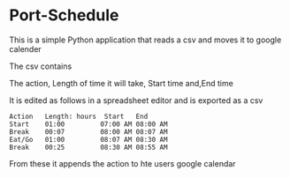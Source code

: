 # Port-Schedule
This is a simple Python application that reads a csv and moves it to google calender

The csv contains 

The action, Length of time it will take, Start time and,End time

It is edited as follows in a spreadsheet editor and is exported as a csv
```
Action	 Length: hours	Start	End
Start	 01:00	       07:00 AM	08:00 AM
Break	 00:07	       08:00 AM	08:07 AM
Eat/Go	 01:00	       08:07 AM	08:30 AM
Break	 00:25	       08:30 AM 08:55 AM
```


From these it appends the action to hte users google calendar
